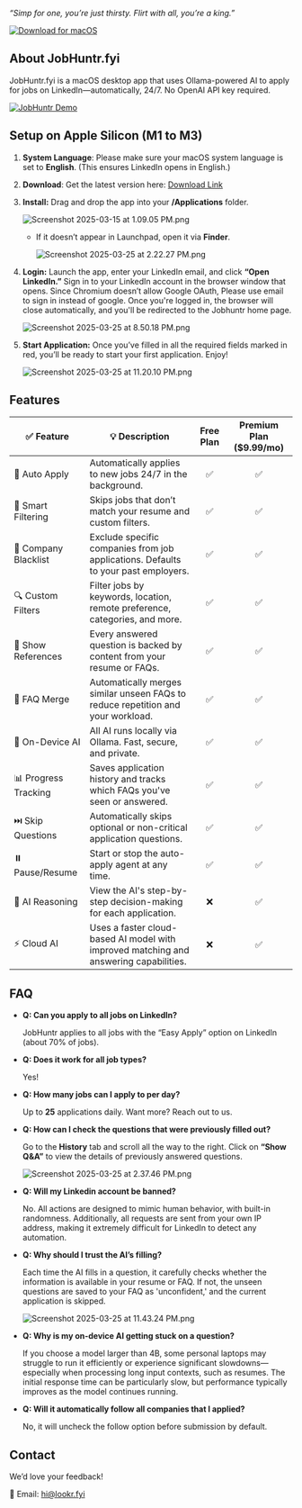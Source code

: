 _“Simp for one, you’re just thirsty. Flirt with all, you’re a king.”_

<p align="left">
  <a href="https://github.com/lookr-fyi/homebrew-jobhuntr/releases/latest/download/JobHuntr.dmg">
    <img src="https://img.shields.io/badge/Download%20for-macOS-black?style=for-the-badge&logo=apple&logoColor=white" alt="Download for macOS">
  </a>
</p>

## About JobHuntr.fyi

JobHuntr.fyi is a macOS desktop app that uses Ollama-powered AI to apply for jobs on LinkedIn—automatically, 24/7. No OpenAI API key required.

[![JobHuntr Demo](src/demo.gif)](https://file.notion.so/f/f/e5e10e17-8029-4564-ba10-37f344e3fc89/41d7bb54-f210-4885-b1df-d0856a156b7e/first-demo-added-blur-4k-music.mp4?table=block&id=1c5df946-1ad2-8062-a528-ef6dd8b00bd2&spaceId=e5e10e17-8029-4564-ba10-37f344e3fc89&expirationTimestamp=1743292800000&signature=ZAAuMrkyKBdz_jg1JS6lkNIYEkqZ6bm5XuyWvkeTfKg)

## Setup on Apple Silicon (M1 to M3)

1. **System Language**: Please make sure your macOS system language is set to **English**. (This ensures LinkedIn opens in English.)
2. **Download**: Get the latest version here: [Download Link](https://github.com/lookr-fyi/homebrew-jobhuntr/releases/latest/download/JobHuntr.dmg)
3. **Install:** Drag and drop the app into your **/Applications** folder.

   ![Screenshot 2025-03-15 at 1.09.05 PM.png](https://img.notionusercontent.com/s3/prod-files-secure%2Fe5e10e17-8029-4564-ba10-37f344e3fc89%2F50b9441b-1bef-4333-ab86-aec1845893a9%2FScreenshot_2025-03-15_at_1.09.05_PM.png/size/w=800?exp=1743352170&sig=I9NKXeNsa1_c3XACz0meJI4ZG2z4I8TmbEH-ZdNkL7M&id=1b7df946-1ad2-805e-b326-f4c63bf743c1&table=block)

   - If it doesn’t appear in Launchpad, open it via **Finder**.

     ![Screenshot 2025-03-25 at 2.22.27 PM.png](https://img.notionusercontent.com/s3/prod-files-secure%2Fe5e10e17-8029-4564-ba10-37f344e3fc89%2F2e5a06df-18f4-45da-be1b-19541ea18b02%2FScreenshot_2025-03-25_at_2.22.27_PM.png/size/w=800?exp=1743352273&sig=-fcJouwgFTSr79phjYNA0SCJYDrvo8IOfJe0HwjKWDA&id=1c1df946-1ad2-8018-9da0-e20b3e56069a&table=block)

4. **Login:** Launch the app, enter your LinkedIn email, and click **“Open LinkedIn.”** Sign in to your LinkedIn account in the browser window that opens. Since Chromium doesn’t allow Google OAuth, Please use email to sign in instead of google. Once you're logged in, the browser will close automatically, and you'll be redirected to the Jobhuntr home page.

   ![Screenshot 2025-03-25 at 8.50.18 PM.png](https://img.notionusercontent.com/s3/prod-files-secure%2Fe5e10e17-8029-4564-ba10-37f344e3fc89%2F296cbf7d-e24a-4340-9a66-0a0e85092d44%2FScreenshot_2025-03-25_at_8.50.18_PM.png/size/w=800?exp=1743352331&sig=LYlkdFni129j1QzXQOnUza3ZuNnWi7KsOMjkPaJeBDE&id=1c2df946-1ad2-8049-8ebf-d706b30374e7&table=block)

5. **Start Application:** Once you’ve filled in all the required fields marked in red, you’ll be ready to start your first application. Enjoy!

   ![Screenshot 2025-03-25 at 11.20.10 PM.png](https://img.notionusercontent.com/s3/prod-files-secure%2Fe5e10e17-8029-4564-ba10-37f344e3fc89%2F53ef5943-c42b-48d0-ae42-18d953bc8df9%2FScreenshot_2025-03-25_at_11.20.10_PM.png/size/w=800?exp=1743352346&sig=sIqapmZh2tstK2vWgUc5_Pfl0p20fXvrLiQCnn8Tg80&id=1c2df946-1ad2-8086-8a0c-d28a99d76dd5&table=block)

## Features

| ✅ Feature           | 💡 Description                                                                        | Free Plan | Premium Plan ($9.99/mo) |
| -------------------- | ------------------------------------------------------------------------------------- | :-------: | :---------------------: |
| 🎯 Auto Apply        | Automatically applies to new jobs 24/7 in the background.                             |    ✅     |           ✅            |
| 🧠 Smart Filtering   | Skips jobs that don’t match your resume and custom filters.                           |    ✅     |           ✅            |
| 🚫 Company Blacklist | Exclude specific companies from job applications. Defaults to your past employers.    |    ✅     |           ✅            |
| 🔍 Custom Filters    | Filter jobs by keywords, location, remote preference, categories, and more.           |    ✅     |           ✅            |
| 📎 Show References   | Every answered question is backed by content from your resume or FAQs.                |    ✅     |           ✅            |
| 🧩 FAQ Merge         | Automatically merges similar unseen FAQs to reduce repetition and your workload.      |    ✅     |           ✅            |
| 🤖 On-Device AI      | All AI runs locally via Ollama. Fast, secure, and private.                            |    ✅     |           ✅            |
| 📊 Progress Tracking | Saves application history and tracks which FAQs you've seen or answered.              |    ✅     |           ✅            |
| ⏭️ Skip Questions    | Automatically skips optional or non-critical application questions.                   |    ✅     |           ✅            |
| ⏸️ Pause/Resume      | Start or stop the auto-apply agent at any time.                                       |    ✅     |           ✅            |
| 🧾 AI Reasoning      | View the AI's step-by-step decision-making for each application.                      |    ❌     |           ✅            |
| ⚡ Cloud AI          | Uses a faster cloud-based AI model with improved matching and answering capabilities. |    ❌     |           ✅            |

## FAQ

- **Q: Can you apply to all jobs on LinkedIn?**

  JobHuntr applies to all jobs with the “Easy Apply” option on LinkedIn (about 70% of jobs).

- **Q: Does it work for all job types?**

  Yes!

- **Q: How many jobs can I apply to per day?**

  Up to **25** applications daily. Want more? Reach out to us.

- **Q: How can I check the questions that were previously filled out?**

  Go to the **History** tab and scroll all the way to the right. Click on **“Show Q&A”** to view the details of previously answered questions.

  ![Screenshot 2025-03-25 at 2.37.46 PM.png](https://img.notionusercontent.com/s3/prod-files-secure%2Fe5e10e17-8029-4564-ba10-37f344e3fc89%2F446e540f-3e5c-49c6-b0af-fb193a425b6a%2F1d221135-a2b4-40a9-96cc-789cda7873f2.png/size/w=800?exp=1743352515&sig=dmUIQPlUDfnT37d2hpnqq6weFKbsA0dxJ2s_ZysQd5g&id=1c1df946-1ad2-80ee-9d13-daee3982a885&table=block)

- **Q: Will my Linkedin account be banned?**

  No. All actions are designed to mimic human behavior, with built-in randomness. Additionally, all requests are sent from your own IP address, making it extremely difficult for LinkedIn to detect any automation.

- **Q: Why should I trust the AI’s filling?**

  Each time the AI fills in a question, it carefully checks whether the information is available in your resume or FAQ. If not, the unseen questions are saved to your FAQ as 'unconfident,' and the current application is skipped.

  ![Screenshot 2025-03-25 at 11.43.24 PM.png](https://img.notionusercontent.com/s3/prod-files-secure%2Fe5e10e17-8029-4564-ba10-37f344e3fc89%2F38443147-c454-4e9c-a0a8-b2c5ce671772%2FScreenshot_2025-03-25_at_11.43.24_PM.png/size/w=800?exp=1743359590&sig=0GEmsVmYMPFOZ8YY0upDn6WGW-YL1NwncoxtuyUDfBQ&id=1c2df946-1ad2-800f-9a70-d3e4fe8503af&table=block)

- **Q: Why is my on-device AI getting stuck on a question?**

  If you choose a model larger than 4B, some personal laptops may struggle to run it efficiently or experience significant slowdowns—especially when processing long input contexts, such as resumes. The initial response time can be particularly slow, but performance typically improves as the model continues running.

- **Q: Will it automatically follow all companies that I applied?**

  No, it will uncheck the follow option before submission by default.

## Contact

We’d love your feedback!

📧 Email: hi@lookr.fyi
